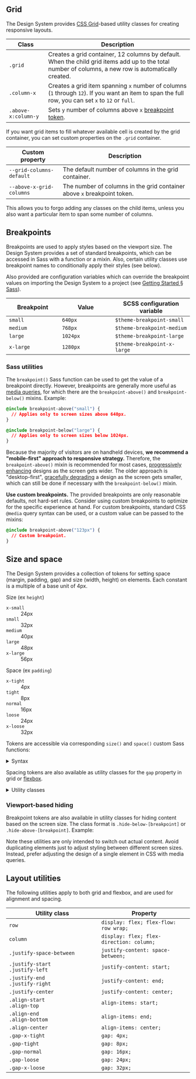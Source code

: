 <!--lead
  Layout is the arrangement, sizing, and spacing of elements on a page. The Design System provides utilities for implementing layouts in a consistent and responsive manner.
lead-->

## Grid

The Design System provides [CSS Grid](https://developer.mozilla.org/en-US/docs/Web/CSS/CSS_Grid_Layout)-based utility classes for creating responsive layouts.

<table class="table">
  <thead>
    <tr>
      <th>Class</th>
      <th>Description</th>
    </tr>
  </thead>
  <tbody>
    <tr>
      <td><code>.grid</code></td>
      <td>Creates a grid container, 12 columns by default. When the child grid items add up to the total number of columns, a new row is automatically created.</td>
    </tr>
    <tr>
      <td><code>.column-x</code></td>
      <td>Creates a grid item spanning <code>x</code> number of columns (<code>1</code> through <code>12</code>). If you want an item to span the full row, you can set <code>x</code> to <code>12</code> or <code>full</code>.</td>
    </tr>
    <tr>
      <td style="white-space: nowrap"><code>.above-x:column-y</code></td>
      <td>Sets <code>y</code> number of columns above <code>x</code> <a href="#breakpoints">breakpoint token</a>.</td>
    </tr>
  </tbody>
</table>

<style>
  .grid--example > div {
    background: #d5e3ff;
    padding: 1rem;
    border-radius: .5rem;
    text-align: center;
  }
</style>

<!--twig
{% embed "@tch/includes/example.html.twig" %}
{% block result %}
<p><small>Resize the window to see responsive changes to the column spans.</small></p>

<div class="grid grid--example gap-normal">
  <div class="column-full above-medium:column-6 above-large:column-3">
    <span class="hide-above-medium">12/12</span>
    <span class="hide-below-medium hide-above-large">6/12</span>
    <span class="hide-below-large">3/12</span>
  </div>
  <div class="column-full above-medium:column-6 above-large:column-9">
    <span class="hide-above-medium">12/12</span>
    <span class="hide-below-medium hide-above-large">6/12</span>
    <span class="hide-below-large">9/12</span>
  </div>
  <div class="column-full above-large:column-6">
    <span class="hide-above-large">12/12</span>
    <span class="hide-below-large">6/12</span>
  </div>
  <div class="column-full above-large:column-6">
    <span class="hide-above-large">12/12</span>
    <span class="hide-below-large">6/12</span>
  </div>
</div>
{% endblock %}
{% block code %}
<div class="grid">
  <div class="column-full above-medium:column-6 above-large:column-3">
    ...
  </div>
  <div class="column-full above-medium:column-6 above-large:column-9">
    ...
  </div>
  <div class="column-full above-large:column-6">
    ...
  </div>
  <div class="column-full above-large:column-6">
    ...
  </div>
</div>
{% endblock %}
{% endembed %}
twig-->

If you want grid items to fill whatever available cell is created by the grid container, you can set custom properties on the `.grid` container.

<table class="table">
  <thead>
    <tr>
      <th>Custom property</th>
      <th>Description</th>
    </tr>
  </thead>
  <tbody>
    <tr>
      <td><code>--grid-columns-default</code></td>
      <td>The default number of columns in the grid container.</td>
    </tr>
    <tr>
      <td><code>--above-x-grid-columns</code></td>
      <td>The number of columns in the grid container above <code>x</code> breakpoint token.</td>
    </tr>
  </tbody>
</table>

<!--twig
{% embed "@tch/includes/example.html.twig" %}
{% block result %}
<p><small>Resize the window to see responsive changes to the grid column count.</small></p>

<div class="grid grid--example gap-normal" style="
  --grid-columns-default: 2;
  --above-medium-grid-columns: 4;
  --above-large-grid-columns: 6;
">
  <div class="column-2">1 – 2</div>
  <div>3</div>
  <div>4</div>
  <div>5</div>
  <div>6</div>
  <div>7</div>
  <div>8</div>
  <div>9</div>
</div>
{% endblock %}
{% block code %}
<div class="grid" style="
  --grid-columns-default: 2;
  --above-medium-grid-columns: 4;
  --above-large-grid-columns: 6;
">
  <div class="column-2">1 – 2</div>
  <div>3</div>
  <div>4</div>
  <div>5</div>
  <div>6</div>
  <div>7</div>
  <div>8</div>
  <div>9</div>
</div>
{% endblock %}
{% endembed %}
twig-->

This allows you to forgo adding any classes on the child items, unless you also want a particular item to span some number of columns.

## Breakpoints

Breakpoints are used to apply styles based on the viewport size. The Design System provides a set of standard breakpoints, which can be accessed in Sass with a function or a mixin. Also, certain utility classes use breakpoint names to conditionally apply their styles (see below).

Also provided are configuration variables which can override the breakpoint values on importing the Design System to a project (see [Getting Started &sect; Sass](/getting-started#sass)).

<table>
  <thead>
    <tr>
      <th style="width: 12ch">Breakpoint</th>
      <th style="width: 12ch">Value</th>
      <th>SCSS configuration variable</th>
    </tr>
  </thead>
  <tbody>
    <tr>
      <td><code>small</code></td>
      <td><code>640px</code></td>
      <td><code>$theme-breakpoint-small</code></td>
    </tr>
    <tr>
      <td><code>medium</code></td>
      <td><code>768px</code></td>
      <td><code>$theme-breakpoint-medium</code></td>
    </tr>
    <tr>
      <td><code>large</code></td>
      <td><code>1024px</code></td>
      <td><code>$theme-breakpoint-large</code></td>
    </tr>
    <tr>
      <td><code>x-large</code></td>
      <td><code>1280px</code></td>
      <td><code>$theme-breakpoint-x-large</code></td>
    </tr>
  </tbody>
</table>

### Sass utilities
The `breakpoint()` Sass function can be used to get the value of a breakpoint directly. However, breakpoints are generally more useful as [media queries](https://developer.mozilla.org/en-US/docs/Web/CSS/Media_Queries/Using_media_queries), for which there are the `breakpoint-above()` and `breakpoint-below()` mixins. Example:

```css
@include breakpoint-above("small") {
  // Applies only to screen sizes above 640px.
}

@include breakpoint-below("large") {
  // Applies only to screen sizes below 1024px.
}
```

Because the majority of visitors are on handheld devices, **we recommend a "mobile-first" approach to responsive strategy.** Therefore, the `breakpoint-above()` mixin is recommended for most cases, [progressively enhancing](https://developer.mozilla.org/en-US/docs/Glossary/Progressive_Enhancement "Progressive Enhancement - MDN Web Docs Glossary") designs as the screen gets wider. The older approach is "desktop-first", [gracefully degrading](https://developer.mozilla.org/en-US/docs/Glossary/Graceful_degradation "Graceful degradation - MDN Web Docs Glossary") a design as the screen gets smaller, which can still be done if necessary with the `breakpoint-below()` mixin.

**Use custom breakpoints.** The provided breakpoints are only reasonable defaults, not hard-set rules. Consider using custom breakpoints to optimize for the specific experience at hand. For custom breakpoints, standard CSS `@media` query syntax can be used, or a custom value can be passed to the mixins:

```css
@include breakpoint-above("123px") {
  // Custom breakpoint.
}
```

## Size and space

The Design System provides a collection of tokens for setting space (margin, padding, gap) and size (width, height) on elements. Each constant is a multiple of a base unit of 4px.

<div class="size-space-chart grid gap-x-loose align-center">
  <div class="column-2">
    <span class="text-semibold">Size</span>
    <span>(ex <code>height</code>)</span>
  </div>
  <dl class="size-chart row gap-normal column-10">
    <div>
      <dt><code>x-small</code></dt>
      <dd style="--size-bar-height: 24px">24px</dd>
    </div>
    <div>
      <dt><code>small</code></dt>
      <dd style="--size-bar-height: 32px">32px</dd>
    </div>
    <div>
      <dt><code>medium</code></dt>
      <dd style="--size-bar-height: 40px">40px</dd>
    </div>
    <div>
      <dt><code>large</code></dt>
      <dd style="--size-bar-height: 48px">48px</dd>
    </div>
    <div>
      <dt><code>x-large</code></dt>
      <dd style="--size-bar-height: 56px">56px</dd>
    </div>
  </dl>

  <div class="column-2">
    <span class="text-semibold">Space</span>
    <span>(ex <code>padding</code>)</span>
  </div>
  <dl class="space-chart row gap-normal column-10">
    <div>
      <dt><code>x-tight</code></dt>
      <dd style="--space-bar-padding: 4px"><span>4px</span></dd>
    </div>
    <div>
      <dt><code>tight</code></dt>
      <dd style="--space-bar-padding: 8px"><span>8px</span></dd>
    </div>
    <div>
      <dt><code>normal</code></dt>
      <dd style="--space-bar-padding: 16px"><span>16px</span></dd>
    </div>
    <div>
      <dt><code>loose</code></dt>
      <dd style="--space-bar-padding: 24px"><span>24px</span></dd>
    </div>
    <div>
      <dt><code>x-loose</code></dt>
      <dd style="--space-bar-padding: 32px"><span>32px</span></dd>
    </div>
  </dl>
</div>

<!--twig
  {{ include("@tcds/components/message/message.html.twig", {
    content: "<strong>Tip:</strong> Because these tokens represent fixed constants at relatively low pixel sizes, they are most useful for micro-layouts. For example, setting spacing between or sizing on individual <a href='/components'>components</a>, <a href='/primitives/forms'>form elements</a>, etc. At the macro-level, layouts need to be <a href='/design/responsive'>responsive</a>, and should therefore use grid or <a href='#flexbox'>flexbox</a> with relative or flexible units and <a href='#breakpoints'>breakpoint sizes</a>.",
  }) }}
twig-->

Tokens are accessible via corresponding `size()` and `space()` custom Sass functions:

<details>
  <summary>Syntax</summary>
  <div>

  * `size(<token>, <unit>?)`
    * `<token>` — `x-small` through `x-large`, corresponding to the measurements indicated above.
    * `<unit>` — the unit to get the measurement in, `px | em | rem` (defaults to `px`).
  * `space(<token>, <unit>?)`
    * `<token>` — `x-tight` through `x-loose`, corresponding to the measurements indicated above.
    * `<unit>` — the unit to get the measurement in, `px | em | rem` (defaults to `px`).
  </div>
</details>

Spacing tokens are also available as utility classes for the `gap` property in grid or [flexbox](#flexbox).

<details>
  <summary>Utility classes</summary>
  <div>
    <table>
      <thead>
        <tr>
          <th style="width: 15ch">Utility class</th>
          <th>Property</th>
        </tr>
      </thead>
      <tbody>
        <tr>
          <td><code>.gap-x-tight</code></td>
          <td><code>gap: 4px</code></td>
        </tr>
        <tr>
          <td><code>.gap-tight</code></td>
          <td><code>gap: 8px</code></td>
        </tr>
        <tr>
          <td><code>.gap-normal</code></td>
          <td><code>gap: 16px</code></td>
        </tr>
        <tr>
          <td><code>.gap-loose</code></td>
          <td><code>gap: 24px</code></td>
        </tr>
        <tr>
          <td><code>.gap-x-loose</code></td>
          <td><code>gap: 32px</code></td>
        </tr>
      </tbody>
    </table>
  </div>
</details>

### Viewport-based hiding

Breakpoint tokens are also available in utility classes for hiding content based on the screen size. The class format is `.hide-below-[breakpoint]` or `.hide-above-[breakpoint]`. Example:

<!--twig
{% embed "@tch/includes/example.html.twig" %}
{% block content %}
<span class="hide-below-small">Content not for screen sizes below 640px.</span>
<span class="hide-above-medium">Content not for screen sizes above 768px.</span>
{% endblock %}
{% endembed %}
twig-->

Note these utilities are only intended to switch out actual content. Avoid duplicating elements just to adjust styling between different screen sizes. Instead, prefer adjusting the design of a single element in CSS with media queries.

## Layout utilities

The following utilities apply to both grid and flexbox, and are used for alignment and spacing.

<table>
  <thead>
    <tr>
      <th style="width: 22ch">Utility class</th>
      <th>Property</th>
    </tr>
  </thead>
  <tbody>
    <tr>
      <td><code>row</code></td>
      <td><code>display: flex; flex-flow: row wrap;</code></td>
    </tr>
    <tr>
      <td><code>column</code></td>
      <td><code>display: flex; flex-direction: column;</code></td>
    </tr>
    <tr>
      <td><code>.justify-space-between</code></td>
      <td><code>justify-content: space-between;</code></td>
    </tr>
    <tr>
      <td><code>.justify-start</code><br><code>.justify-left</code></td>
      <td><code>justify-content: start;</code></td>
    </tr>
    <tr>
      <td><code>.justify-end</code><br><code>.justify-right</code></td>
      <td><code>justify-content: end;</code></td>
    </tr>
    <tr>
      <td><code>.justify-center</code></td>
      <td><code>justify-content: center;</code></td>
    </tr>
    <tr>
      <td><code>.align-start</code><br><code>.align-top</code></td>
      <td><code>align-items: start;</code></td>
    </tr>
    <tr>
      <td><code>.align-end</code><br><code>.align-bottom</code></td>
      <td><code>align-items: end;</code></td>
    </tr>
    <tr>
      <td><code>.align-center</code></td>
      <td><code>align-items: center;</code></td>
    </tr>
    <tr>
      <td><code>.gap-x-tight</code></td>
      <td><code>gap: 4px;</code></td>
    </tr>
    <tr>
      <td><code>.gap-tight</code></td>
      <td><code>gap: 8px;</code></td>
    </tr>
    <tr>
      <td><code>.gap-normal</code></td>
      <td><code>gap: 16px;</code></td>
    </tr>
    <tr>
      <td><code>.gap-loose</code></td>
      <td><code>gap: 24px;</code></td>
    </tr>
    <tr>
      <td><code>.gap-x-loose</code></td>
      <td><code>gap: 32px;</code></td>
    </tr>
  </tbody>
</table>